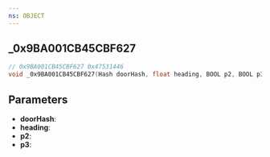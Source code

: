 ```yaml
---
ns: OBJECT
---
```

## _0x9BA001CB45CBF627

```c
// 0x9BA001CB45CBF627 0x47531446
void _0x9BA001CB45CBF627(Hash doorHash, float heading, BOOL p2, BOOL p3);
```


## Parameters
* **doorHash**: 
* **heading**: 
* **p2**: 
* **p3**: 

